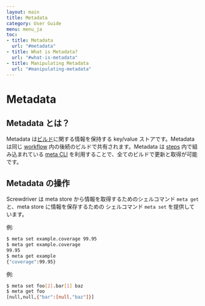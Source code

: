 ```yaml
---
layout: main
title: Metadata
category: User Guide
menu: menu_ja
toc:
- title: Metadata
  url: "#metadata"
- title: What is Metadata?
  url: "#what-is-metadata"
- title: Manipulating Metadata
  url: "#manipulating-metadata"
---
```


# Metadata

## Metadata とは？

Metadata は[ビルド](../../about/appendix/domain#build)に関する情報を保持する key/value ストアです。Metadata は同じ [workflow](../../about/appendix/domain#workflow) 内の後続のビルドで共有されます。Metadata は [steps](https://github.com/screwdriver-cd/meta-cli) 内で組み込まれている [meta CLI](../../about/appendix/domain#step) を利用することで、全てのビルドで更新と取得が可能です。

## Metadata の操作

Screwdriver は meta store から情報を取得するためのシェルコマンド `meta get` と、meta store に情報を保存するための シェルコマンド `meta set` を提供しています。

例:

```bash
$ meta set example.coverage 99.95
$ meta get example.coverage
99.95
$ meta get example
{"coverage":99.95}
```

例:

```bash
$ meta set foo[2].bar[1] baz
$ meta get foo
[null,null,{"bar":[null,"baz"]}]
```
